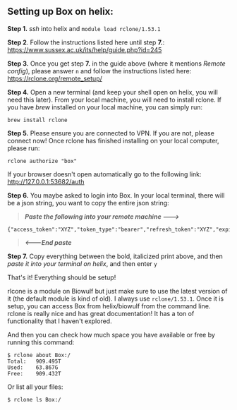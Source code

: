 ## Setting up Box on helix:

**Step 1.** _ssh_ into helix and `module load rclone/1.53.1`   

**Step 2**. Follow the instructions listed here until step **7.**: https://www.sussex.ac.uk/its/help/guide.php?id=245

**Step 3.** Once you get step **7.** in the guide above (where it mentions _Remote config_), please answer `n` and follow the instructions listed here: https://rclone.org/remote_setup/

**Step 4.** Open a new terminal (and keep your shell open on helix, you will need this later). From your local machine, you will need to install rclone.
If you have _brew_ installed on your local machine, you can simply run:
```
brew install rclone
```

**Step 5.** Please ensure you are connected to VPN. If you are not, please connect now! Once rclone has finished installing on your local computer, please run:
```
rclone authorize "box"
```

If your browser doesn't open automatically go to the following link: http://127.0.0.1:53682/auth

**Step 6.** You maybe asked to login into Box. In your local terminal, there will be a json string, you want to copy the entire json string:  

> _**Paste the following into your remote machine --->**_
```
{"access_token":"XYZ","token_type":"bearer","refresh_token":"XYZ","expiry":"XYZ"}
```
> _**<---End paste**_

**Step 7.** Copy everything between the bold, italicized print above, and then _paste it into your terminal on helix_, and then enter `y`

That's it! Everything should be setup!

rlcone is a module on Biowulf but just make sure to use the latest version of it (the default module is kind of old). I always use `rclone/1.53.1`. Once it is setup, you can access Box from helix/biowulf from the command line. rclone is really nice and has great documentation! It has a ton of functionality that I haven't explored.

And then you can check how much space you have available or free by running this command:
```
$ rclone about Box:/
Total:   909.495T
Used:    63.867G
Free:    909.432T
```

Or list all your files:
```
$ rclone ls Box:/
```

